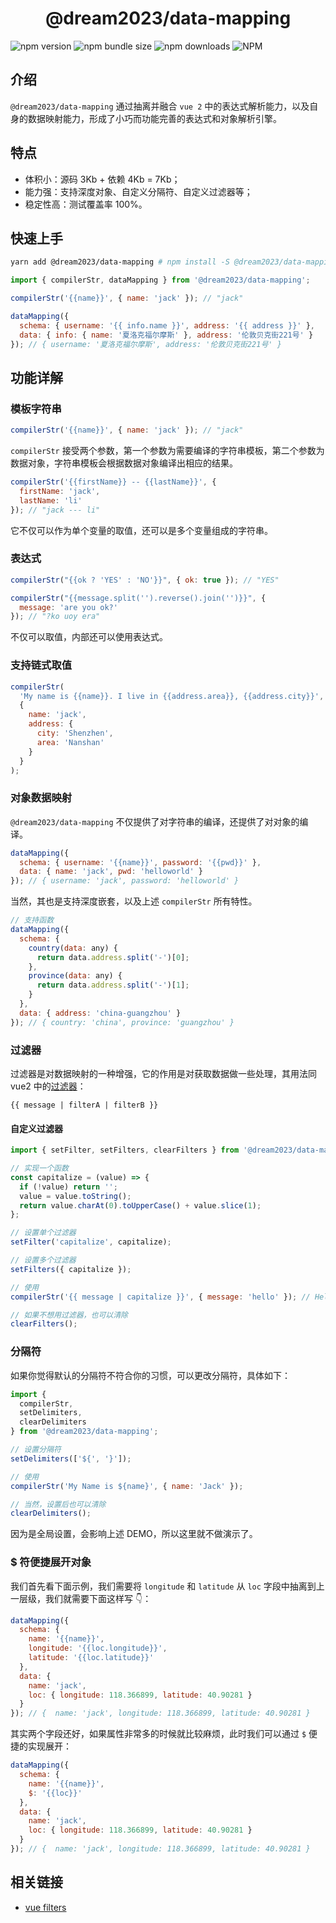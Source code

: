 <h1 align="center">@dream2023/data-mapping</h1>

![npm version](https://img.shields.io/npm/v/@dream2023/data-mapping?style=for-the-badge)
![npm bundle size](https://img.shields.io/bundlephobia/minzip/@dream2023/data-mapping?style=for-the-badge)
![npm downloads](https://img.shields.io/npm/dt/@dream2023/data-mapping?style=for-the-badge)
![NPM](https://img.shields.io/npm/l/@dream2023/data-mapping?style=for-the-badge)

## 介绍

`@dream2023/data-mapping` 通过抽离并融合 `vue 2` 中的表达式解析能力，以及自身的数据映射能力，形成了小巧而功能完善的表达式和对象解析引擎。

## 特点

- 体积小：源码 3Kb + 依赖 4Kb = 7Kb；
- 能力强：支持深度对象、自定义分隔符、自定义过滤器等；
- 稳定性高：测试覆盖率 100%。

## 快速上手

```bash
yarn add @dream2023/data-mapping # npm install -S @dream2023/data-mapping
```

```js
import { compilerStr, dataMapping } from '@dream2023/data-mapping';

compilerStr('{{name}}', { name: 'jack' }); // "jack"

dataMapping({
  schema: { username: '{{ info.name }}', address: '{{ address }}' },
  data: { info: { name: '夏洛克福尔摩斯' }, address: '伦敦贝克街221号' }
}); // { username: '夏洛克福尔摩斯', address: '伦敦贝克街221号' }
```

## 功能详解

### 模板字符串

```js
compilerStr('{{name}}', { name: 'jack' }); // "jack"
```

`compilerStr` 接受两个参数，第一个参数为需要编译的字符串模板，第二个参数为数据对象，字符串模板会根据数据对象编译出相应的结果。

```js
compilerStr('{{firstName}} -- {{lastName}}', {
  firstName: 'jack',
  lastName: 'li'
}); // "jack --- li"
```

它不仅可以作为单个变量的取值，还可以是多个变量组成的字符串。

### 表达式

```js
compilerStr("{{ok ? 'YES' : 'NO'}}", { ok: true }); // "YES"

compilerStr("{{message.split('').reverse().join('')}}", {
  message: 'are you ok?'
}); // "?ko uoy era"
```

不仅可以取值，内部还可以使用表达式。

### 支持链式取值

```js
compilerStr(
  'My name is {{name}}. I live in {{address.area}}, {{address.city}}',
  {
    name: 'jack',
    address: {
      city: 'Shenzhen',
      area: 'Nanshan'
    }
  }
);
```

### 对象数据映射

`@dream2023/data-mapping` 不仅提供了对字符串的编译，还提供了对对象的编译。

```js
dataMapping({
  schema: { username: '{{name}}', password: '{{pwd}}' },
  data: { name: 'jack', pwd: 'helloworld' }
}); // { username: 'jack', password: 'helloworld' }
```

当然，其也是支持深度嵌套，以及上述 `compilerStr` 所有特性。

```js
// 支持函数
dataMapping({
  schema: {
    country(data: any) {
      return data.address.split('-')[0];
    },
    province(data: any) {
      return data.address.split('-')[1];
    }
  },
  data: { address: 'china-guangzhou' }
}); // { country: 'china', province: 'guangzhou' }
```

### 过滤器

过滤器是对数据映射的一种增强，它的作用是对获取数据做一些处理，其用法同 vue2 中的[过滤器](https://cn.vuejs.org/v2/guide/filters.html)：

```
{{ message | filterA | filterB }}
```

#### 自定义过滤器

```js
import { setFilter, setFilters, clearFilters } from '@dream2023/data-mapping';

// 实现一个函数
const capitalize = (value) => {
  if (!value) return '';
  value = value.toString();
  return value.charAt(0).toUpperCase() + value.slice(1);
};

// 设置单个过滤器
setFilter('capitalize', capitalize);

// 设置多个过滤器
setFilters({ capitalize });

// 使用
compilerStr('{{ message | capitalize }}', { message: 'hello' }); // Hello

// 如果不想用过滤器，也可以清除
clearFilters();
```

### 分隔符

如果你觉得默认的分隔符不符合你的习惯，可以更改分隔符，具体如下：

```js
import {
  compilerStr,
  setDelimiters,
  clearDelimiters
} from '@dream2023/data-mapping';

// 设置分隔符
setDelimiters(['${', '}']);

// 使用
compilerStr('My Name is ${name}', { name: 'Jack' });

// 当然，设置后也可以清除
clearDelimiters();
```

因为是全局设置，会影响上述 DEMO，所以这里就不做演示了。

### $ 符便捷展开对象

我们首先看下面示例，我们需要将 `longitude` 和 `latitude` 从 `loc` 字段中抽离到上一层级，我们就需要下面这样写 👇：

```js
dataMapping({
  schema: {
    name: '{{name}}',
    longitude: '{{loc.longitude}}',
    latitude: '{{loc.latitude}}'
  },
  data: {
    name: 'jack',
    loc: { longitude: 118.366899, latitude: 40.90281 }
  }
}); // {  name: 'jack', longitude: 118.366899, latitude: 40.90281 }
```

其实两个字段还好，如果属性非常多的时候就比较麻烦，此时我们可以通过 `$` 便捷的实现展开：

```js
dataMapping({
  schema: {
    name: '{{name}}',
    $: '{{loc}}'
  },
  data: {
    name: 'jack',
    loc: { longitude: 118.366899, latitude: 40.90281 }
  }
}); // {  name: 'jack', longitude: 118.366899, latitude: 40.90281 }
```

## 相关链接

- [vue filters](https://cn.vuejs.org/v2/guide/filters.html)
